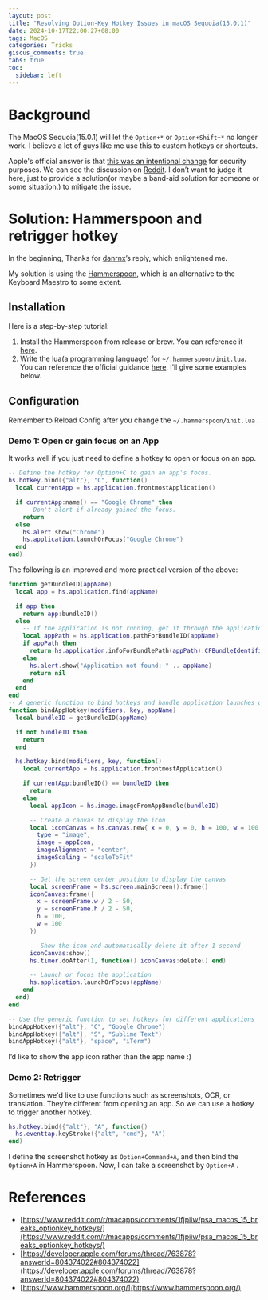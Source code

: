 ```yaml
---
layout: post
title: "Resolving Option-Key Hotkey Issues in macOS Sequoia(15.0.1)"
date: 2024-10-17T22:00:27+08:00
tags: MacOS
categories: Tricks
giscus_comments: true
tabs: true
toc:
  sidebar: left
---
```


# Background

The MacOS Sequoia(15.0.1) will let the `Option+*` or `Option+Shift+*` no longer work. I believe a lot of guys like me use this to custom hotkeys or shortcuts.

Apple's official answer is that [this was an intentional change](https://developer.apple.com/forums/thread/763878?answerId=804374022#804374022) for security purposes. We can see the discussion on [Reddit](https://www.reddit.com/r/macapps/comments/1fjpiiw/psa_macos_15_breaks_optionkey_hotkeys/). I don’t want to judge it here, just to provide a solution(or maybe a band-aid solution for someone or some situation.) to mitigate the issue.

# Solution: Hammerspoon and retrigger hotkey

In the beginning, Thanks for [danrnx](https://www.reddit.com/r/macapps/comments/1fjpiiw/comment/lolslnm/?utm_source=share&utm_medium=web3x&utm_name=web3xcss&utm_term=1&utm_content=share_button)’s reply, which enlightened me.

My solution is using the [Hammerspoon](https://www.hammerspoon.org/), which is an alternative to the Keyboard Maestro to some extent.

## Installation

Here is a step-by-step tutorial:

1. Install the Hammerspoon from release or brew. You can reference it [here](https://github.com/Hammerspoon/hammerspoon?tab=readme-ov-file#how-do-i-install-it).
2. Write the lua(a programming language) for `~/.hammerspoon/init.lua`. You can reference the official guidance [here](https://www.hammerspoon.org/go/). I’ll give some examples below.

## Configuration

Remember to Reload Config after you change the `~/.hammerspoon/init.lua` .

### Demo 1: Open or gain focus on an App

It works well if you just need to define a hotkey to open or focus on an app.

```lua
-- Define the hotkey for Option+C to gain an app's focus.
hs.hotkey.bind({"alt"}, "C", function()
  local currentApp = hs.application.frontmostApplication()

  if currentApp:name() == "Google Chrome" then
    -- Don't alert if already gained the focus.
    return
  else
    hs.alert.show("Chrome")
    hs.application.launchOrFocus("Google Chrome")
  end
end)
```

The following is an improved and more practical version of the above:

```lua
function getBundleID(appName)
  local app = hs.application.find(appName)

  if app then
    return app:bundleID()
  else
    -- If the application is not running, get it through the application path
    local appPath = hs.application.pathForBundleID(appName)
    if appPath then
      return hs.application.infoForBundlePath(appPath).CFBundleIdentifier
    else
      hs.alert.show("Application not found: " .. appName)
      return nil
    end
  end
end
-- A generic function to bind hotkeys and handle application launches or focus
function bindAppHotkey(modifiers, key, appName)
  local bundleID = getBundleID(appName)

  if not bundleID then
    return
  end

  hs.hotkey.bind(modifiers, key, function()
    local currentApp = hs.application.frontmostApplication()

    if currentApp:bundleID() == bundleID then
      return
    else
      local appIcon = hs.image.imageFromAppBundle(bundleID)

      -- Create a canvas to display the icon
      local iconCanvas = hs.canvas.new{ x = 0, y = 0, h = 100, w = 100 }:appendElements({
        type = "image",
        image = appIcon,
        imageAlignment = "center",
        imageScaling = "scaleToFit"
      })

      -- Get the screen center position to display the canvas
      local screenFrame = hs.screen.mainScreen():frame()
      iconCanvas:frame({
        x = screenFrame.w / 2 - 50,
        y = screenFrame.h / 2 - 50,
        h = 100,
        w = 100
      })

      -- Show the icon and automatically delete it after 1 second
      iconCanvas:show()
      hs.timer.doAfter(1, function() iconCanvas:delete() end)

      -- Launch or focus the application
      hs.application.launchOrFocus(appName)
    end
  end)
end

-- Use the generic function to set hotkeys for different applications
bindAppHotkey({"alt"}, "C", "Google Chrome")
bindAppHotkey({"alt"}, "S", "Sublime Text")
bindAppHotkey({"alt"}, "space", "iTerm")
```

I’d like to show the app icon rather than the app name :)

### Demo 2: Retrigger

Sometimes we'd like to use functions such as screenshots, OCR, or translation. They’re different from opening an app. So we can use a hotkey to trigger another hotkey.

```lua
hs.hotkey.bind({"alt"}, "A", function()
  hs.eventtap.keyStroke({"alt", "cmd"}, "A")
end)
```

I define the screenshot hotkey as `Option+Command+A`, and then bind the `Option+A` in Hammerspoon. Now, I can take a screenshot by `Option+A` .

# References

- [https://www.reddit.com/r/macapps/comments/1fjpiiw/psa_macos_15_breaks_optionkey_hotkeys/](https://www.reddit.com/r/macapps/comments/1fjpiiw/psa_macos_15_breaks_optionkey_hotkeys/)
- [https://developer.apple.com/forums/thread/763878?answerId=804374022#804374022](https://developer.apple.com/forums/thread/763878?answerId=804374022#804374022)
- [https://www.hammerspoon.org/](https://www.hammerspoon.org/)
